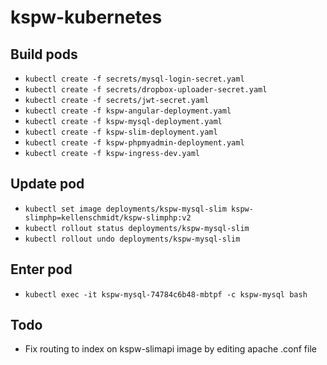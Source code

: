 # kspw-kubernetes

## Build pods

- `kubectl create -f secrets/mysql-login-secret.yaml`
- `kubectl create -f secrets/dropbox-uploader-secret.yaml`
- `kubectl create -f secrets/jwt-secret.yaml`
- `kubectl create -f kspw-angular-deployment.yaml`
- `kubectl create -f kspw-mysql-deployment.yaml`
- `kubectl create -f kspw-slim-deployment.yaml`
- `kubectl create -f kspw-phpmyadmin-deployment.yaml`
- `kubectl create -f kspw-ingress-dev.yaml`

## Update pod

- `kubectl set image deployments/kspw-mysql-slim kspw-slimphp=kellenschmidt/kspw-slimphp:v2`
- `kubectl rollout status deployments/kspw-mysql-slim`
- `kubectl rollout undo deployments/kspw-mysql-slim`

## Enter pod

- `kubectl exec -it kspw-mysql-74784c6b48-mbtpf -c kspw-mysql bash`

## Todo

- Fix routing to index on kspw-slimapi image by editing apache .conf file
